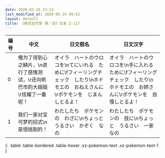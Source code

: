 ```yaml
---
date: 2020-03-26 23:13
last_modified_at: 2020-05-24 09:52
layout: default
title: 《精灵宝可梦 黑／白》文本 2-117
---
```

| 编号 | 中文 | 日文假名 | 日文汉字 |
| ---- | ---- | ---- | --- |
| 0 | 俺为了得到心之鳞片，\n进行了感情测试，\r还向帆巴市的大姐姐\r炫耀了一番呢！ | オイラ　ハートのウロコを\nてにいれる　ために\fフィーリングチェック　したり\nホドモエの　おねえさんに\rポケモンを　じまん　しとるよ！ | オイラ　ハートのウロコを\n手に入れる　ために\fフィーリングチェック　したり\nホドモエの　お姉さんに\rポケモンを　自慢しとるよ！ |
| 1 | 我们一家对宝可梦的招式\n是很挑剔的！ | わたしたち　ポケモンの　わざに\nちょっと　うるさい　かぞく　なの | わたしたち　ポケモンの　技に\nちょっと　うるさい　一家なの |
{: .table .table-bordered .table-hover .xz-pokemon-text .xz-pokemon-text-1 }